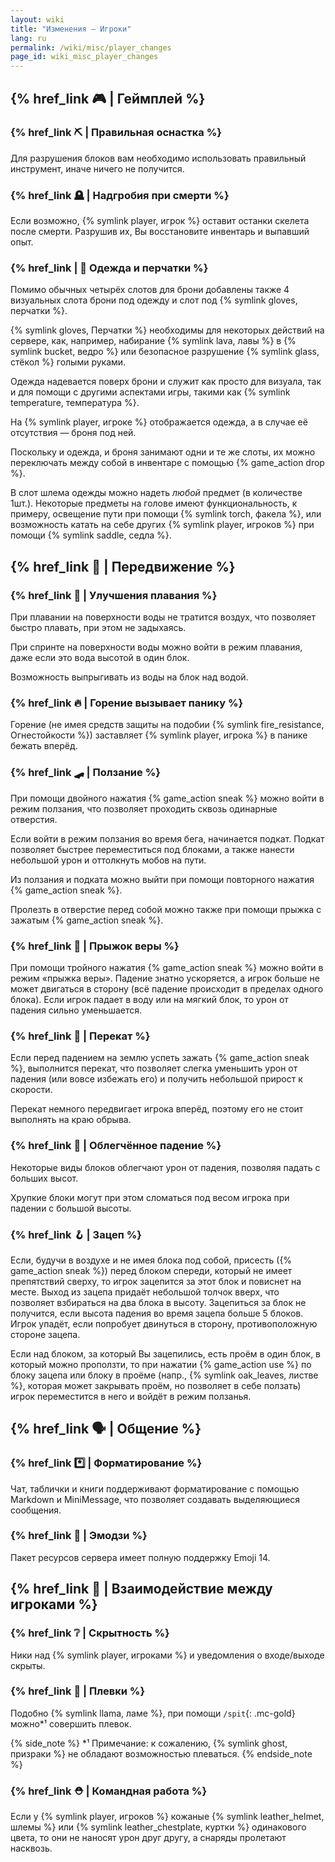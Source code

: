 ```yaml
---
layout: wiki
title: "Изменения — Игроки"
lang: ru
permalink: /wiki/misc/player_changes
page_id: wiki_misc_player_changes
---
```


## {% href_link 🎮️ | Геймплей %}

### {% href_link ⛏️ | Правильная оснастка %}
Для разрушения блоков вам необходимо использовать правильный инструмент, иначе ничего не получится.

### {% href_link 🪦 | Надгробия при смерти %}
Если возможно, {% symlink player, игрок %} оставит останки скелета после смерти. Разрушив их, Вы восстановите инвентарь и выпавший опыт.

### {% href_link | 👕 Одежда и перчатки %}
Помимо обычных четырёх слотов для брони добавлены также 4 визуальных слота брони под одежду и слот под {% symlink gloves, перчатки %}.

{% symlink gloves, Перчатки %} необходимы для некоторых действий на сервере, как, например, набирание {% symlink lava, лавы %} в {% symlink bucket, ведро %} или безопасное разрушение {% symlink glass, стёкол %} голыми руками.

Одежда надевается поверх брони и служит как просто для визуала, так и для помощи с другими аспектами игры, такими как {% symlink temperature, температура %}.

На {% symlink player, игроке %} отображается одежда, а в случае её отсутствия — броня под ней.

Поскольку и одежда, и броня занимают одни и те же слоты, их можно переключать между собой в инвентаре с помощью {% game_action drop %}.

В слот шлема одежды можно надеть _любой_ предмет (в количестве 1шт.). Некоторые предметы на голове имеют функциональность, к примеру, освещение пути при помощи {% symlink torch, факела %}, или возможность катать на себе других {% symlink player, игроков %} при помощи {% symlink saddle, седла %}.



## {% href_link 🤸 | Передвижение %}

### {% href_link 🌊 | Улучшения плавания %}
При плавании на поверхности воды не тратится воздух, что позволяет быстро плавать, при этом не задыхаясь.

При спринте на поверхности воды можно войти в режим плавания, даже если это вода высотой в один блок.

Возможность выпрыгивать из воды на блок над водой.

### {% href_link 🔥 | Горение вызывает панику %}
Горение (не имея средств защиты на подобии {% symlink fire_resistance, Огнестойкости %}) заставляет {% symlink player, игрока %} в панике бежать вперёд.

### {% href_link 🛹 | Ползание %}
При помощи двойного нажатия {% game_action sneak %} можно войти в режим ползания, что позволяет проходить сквозь одинарные отверстия.

Если войти в режим ползания во время бега, начинается подкат. Подкат позволяет быстрее переместиться под блоками, а также нанести небольшой урон и оттолкнуть мобов на пути.

Из ползания и подката можно выйти при помощи повторного нажатия {% game_action sneak %}.

Пролезть в отверстие перед собой можно также при помощи прыжка с зажатым {% game_action sneak %}.

### {% href_link 💨 | Прыжок веры %}
При помощи тройного нажатия {% game_action sneak %} можно войти в режим «прыжка веры». Падение знатно ускоряется, а игрок больше не может двигаться в сторону (всё падение происходит в пределах одного блока). Если игрок падает в воду или на мягкий блок, то урон от падения сильно уменьшается.

### {% href_link 🍥 | Перекат %}
Если перед падением на землю успеть зажать {% game_action sneak %}, выполнится перекат, что позволяет слегка уменьшить урон от падения (или вовсе избежать его) и получить небольшой прирост к скорости.

Перекат немного передвигает игрока вперёд, поэтому его не стоит выполнять на краю обрыва.

### {% href_link 🌾 | Облегчённое падение %}
Некоторые виды блоков облегчают урон от падения, позволяя падать с больших высот.

Хрупкие блоки могут при этом сломаться под весом игрока при падении с большой высоты.

### {% href_link 🪝 | Зацеп %}
Если, будучи в воздухе и не имея блока под собой, присесть ({% game_action sneak %}) перед блоком спереди, который не имеет препятствий сверху, то игрок зацепится за этот блок и повиснет на месте. Выход из зацепа придаёт небольшой толчок вверх, что позволяет взбираться на два блока в высоту. Зацепиться за блок не получится, если высота падения во время зацепа больше 5 блоков. Игрок упадёт, если попробует двинуться в сторону, противоположную стороне зацепа.

Если над блоком, за который Вы зацепились, есть проём в один блок, в который можно проползти, то при нажатии {% game_action use %} по блоку зацепа или блоку в проёме (напр., {% symlink oak_leaves, листве %}, которая может закрывать проём, но позволяет в себе ползать) игрок переместится в него и войдёт в режим ползанья.



## {% href_link 🗣️ | Общение %}

### {% href_link *️⃣ | Форматирование %}
Чат, таблички и книги поддерживают форматирование с помощью Markdown и MiniMessage, что позволяет создавать выделяющиеся сообщения.

### {% href_link 💖 | Эмодзи %}
Пакет ресурсов сервера имеет полную поддержку Emoji 14.



## {% href_link 🤝 | Взаимодействие между игроками %}

### {% href_link ❔ | Скрытность %}
Ники над {% symlink player, игроками %} и уведомления о входе/выходе скрыты.

### {% href_link 🦙 | Плевки %}
Подобно {% symlink llama, ламе %}, при помощи `/spit`{: .mc-gold} можно*¹ совершить плевок.

{% side_note %}
*¹ Примечание: к сожалению, {% symlink ghost, призраки %} не обладают возможностью плеваться.
{% endside_note %}

### {% href_link ⛑️ | Командная работа %}
Если у {% symlink player, игроков %} кожаные {% symlink leather_helmet, шлемы %} или {% symlink leather_chestplate, куртки %} одинакового цвета, то они не наносят урон друг другу, а снаряды пролетают насквозь.
